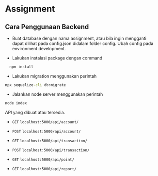 # Assignment
## Cara Penggunaan Backend

- Buat database dengan nama assignment, atau bila ingin mengganti dapat dilihat pada config.json didalam folder config.
Ubah config pada environment development.


- Lakukan instalasi package dengan command
```cmd
  npm install
```

- Lakukan migration menggunakan perintah
```cmd
npx sequelize-cli db:migrate
```

- Jalankan node server menggunakan perintah
```cmd
node index
```
API yang dibuat atau tersedia.
- `GET` `localhost:5000/api/account/`
- `POST` `localhost:5000/api/account/`

- `GET` `localhost:5000/api/transaction/`
- `POST` `localhost:5000/api/transaction/`

- `GET` `localhost:5000/api/point/`

- `GET` `localhost:5000/api/report/`
